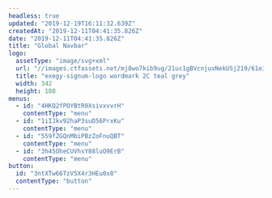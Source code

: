 ```yaml
---
headless: true
updated: "2019-12-19T16:11:32.639Z"
createdAt: "2019-12-11T04:41:35.826Z"
date: "2019-12-11T04:41:35.826Z"
title: "Global Navbar"
logo:
  assetType: "image/svg+xml"
  url: "//images.ctfassets.net/mj8wo7kib9ug/21uc1gBVcnjuvNekUSj219/61e320ddb11cbe574580d69a914d63ed/exegy-signum-logo_wordmark_2C_teal_grey.svg"
  title: "exegy-signum-logo wordmark 2C teal grey"
  width: 342
  height: 108
menus:
  - id: "4HKQ2fPOYBtR0XsivxvvrH"
    contentType: "menu"
  - id: "1iIJkv92haP3suD56PrxKu"
    contentType: "menu"
  - id: "559fZGQnMbiPBzZoFnuQBT"
    contentType: "menu"
  - id: "3h45OheCUVhsY88luO9ErB"
    contentType: "menu"
button:
  id: "3ntXTw66TzV5X4r3HEu0x8"
  contentType: "button"
---
```

